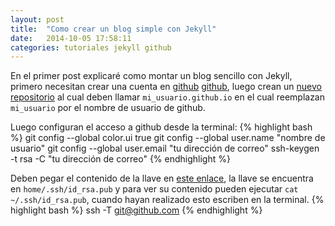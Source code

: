```yaml
---
layout: post
title:  "Como crear un blog simple con Jekyll"
date:   2014-10-05 17:58:11
categories: tutoriales jekyll github
---
```


En el primer post explicaré como montar un blog sencillo con Jekyll, primero necesitan crear una cuenta en [github] [github], luego crean un [nuevo repositorio][nrepositorio] al cual deben llamar `mi_usuario.github.io` en el cual reemplazan `mi_usuario` por el nombre de usuario de github.

Luego configuran el acceso a github desde la terminal:
{% highlight bash %}
git config --global color.ui true
git config --global user.name "nombre de usuario"
git config --global user.email "tu dirección de correo"
ssh-keygen -t rsa -C "tu dirección de correo"
{% endhighlight %}

Deben pegar el contenido de la llave en [este enlace][clavessh], la llave se encuentra en `home/.ssh/id_rsa.pub` y para ver su contenido pueden ejecutar `cat ~/.ssh/id_rsa.pub`, cuando hayan realizado esto escriben en la terminal.
{% highlight bash %}
ssh -T git@github.com
{% endhighlight %}

[github]:	https://github.com
[nrepositorio]: https://github.com/new
[clavessh]: https://github.com/settings/ssh